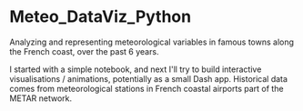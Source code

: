 # Meteo_DataViz_Python
Analyzing and representing meteorological variables in famous towns along the French coast, over the past 6 years.

I started with a simple notebook, and next I'll try to build interactive visualisations / animations, potentially as a small Dash app. Historical data comes from meteorological stations in French coastal airports part of the METAR network.

